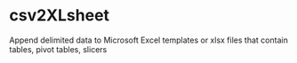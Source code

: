 # csv2XLsheet
Append delimited data to Microsoft Excel templates or xlsx files that contain tables, pivot tables, slicers
